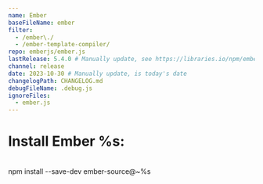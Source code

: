 ```yaml
---
name: Ember
baseFileName: ember
filter:
  - /ember\./
  - /ember-template-compiler/
repo: emberjs/ember.js
lastRelease: 5.4.0 # Manually update, see https://libraries.io/npm/ember-source throughout
channel: release
date: 2023-10-30 # Manually update, is today's date
changelogPath: CHANGELOG.md
debugFileName: .debug.js
ignoreFiles:
  - ember.js
---
```


# Install Ember %s:

<br>
npm install --save-dev ember-source@~%s

